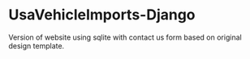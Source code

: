# UsaVehicleImports-Django
Version of website using sqlite with contact us form based on original design template.
